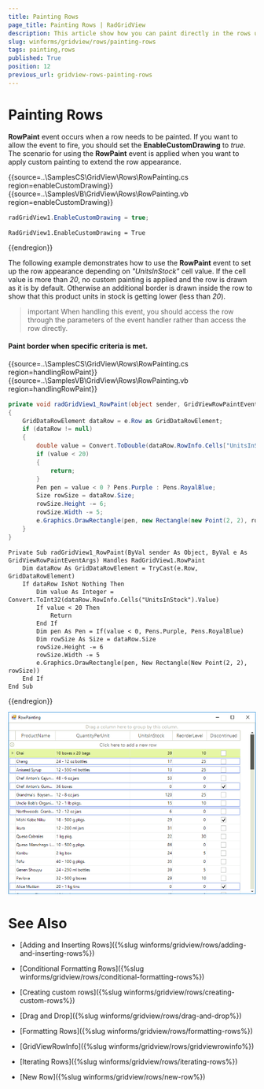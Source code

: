 ```yaml
---
title: Painting Rows
page_title: Painting Rows | RadGridView
description: This article show how you can paint directly in the rows using the RowPaint event. 
slug: winforms/gridview/rows/painting-rows
tags: painting,rows
published: True
position: 12
previous_url: gridview-rows-painting-rows
---
```


# Painting Rows

__RowPaint__ event occurs when a row needs to be painted. If you want to allow the event to fire, you should set the __EnableCustomDrawing__ to *true*. The scenario for using the __RowPaint__ event is applied when you want to apply custom painting to extend the row appearance.  

{{source=..\SamplesCS\GridView\Rows\RowPainting.cs region=enableCustomDrawing}} 
{{source=..\SamplesVB\GridView\Rows\RowPainting.vb region=enableCustomDrawing}} 

````C#
radGridView1.EnableCustomDrawing = true;

````
````VB.NET
RadGridView1.EnableCustomDrawing = True

````

{{endregion}} 

The following example demonstrates how to use the __RowPaint__ event to set up the row appearance depending on *"UnitsInStock"* cell value. If the cell value is more than *20*, no custom painting is applied and the row is drawn as it is by default. Otherwise an additional border is drawn inside the row to show that this product units in stock is getting lower (less than *20*).

>important When handling this event, you should access the row through the parameters of the event handler rather than access the row directly.
>

#### Paint border when specific criteria is met.

{{source=..\SamplesCS\GridView\Rows\RowPainting.cs region=handlingRowPaint}} 
{{source=..\SamplesVB\GridView\Rows\RowPainting.vb region=handlingRowPaint}} 

````C#
private void radGridView1_RowPaint(object sender, GridViewRowPaintEventArgs e)
{
    GridDataRowElement dataRow = e.Row as GridDataRowElement;
    if (dataRow != null)
    {
        double value = Convert.ToDouble(dataRow.RowInfo.Cells["UnitsInStock"].Value);
        if (value < 20)
        {
            return;
        }
        Pen pen = value < 0 ? Pens.Purple : Pens.RoyalBlue;
        Size rowSize = dataRow.Size;
        rowSize.Height -= 6;
        rowSize.Width -= 5;
        e.Graphics.DrawRectangle(pen, new Rectangle(new Point(2, 2), rowSize));
    }
}

````
````VB.NET
Private Sub radGridView1_RowPaint(ByVal sender As Object, ByVal e As GridViewRowPaintEventArgs) Handles RadGridView1.RowPaint
    Dim dataRow As GridDataRowElement = TryCast(e.Row, GridDataRowElement)
    If dataRow IsNot Nothing Then
        Dim value As Integer = Convert.ToInt32(dataRow.RowInfo.Cells("UnitsInStock").Value)
        If value < 20 Then
            Return
        End If
        Dim pen As Pen = If(value < 0, Pens.Purple, Pens.RoyalBlue)
        Dim rowSize As Size = dataRow.Size
        rowSize.Height -= 6
        rowSize.Width -= 5
        e.Graphics.DrawRectangle(pen, New Rectangle(New Point(2, 2), rowSize))
    End If
End Sub

````

{{endregion}} 


![gridview-rows-painting-rows 001](images/gridview-rows-painting-rows001.png)
# See Also
* [Adding and Inserting Rows]({%slug winforms/gridview/rows/adding-and-inserting-rows%})

* [Conditional Formatting Rows]({%slug winforms/gridview/rows/conditional-formatting-rows%})

* [Creating custom rows]({%slug winforms/gridview/rows/creating-custom-rows%})

* [Drag and Drop]({%slug winforms/gridview/rows/drag-and-drop%})

* [Formatting Rows]({%slug winforms/gridview/rows/formatting-rows%})

* [GridViewRowInfo]({%slug winforms/gridview/rows/gridviewrowinfo%})

* [Iterating Rows]({%slug winforms/gridview/rows/iterating-rows%})

* [New Row]({%slug winforms/gridview/rows/new-row%})

